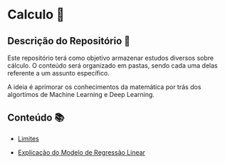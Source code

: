 # Calculo 🧮

## Descrição do Repositório 📝

Este repositório terá como objetivo armazenar estudos diversos sobre cálculo. O conteúdo será organizado em pastas, sendo cada uma delas referente a um assunto específico.

A ideia é aprimorar os conhecimentos da matemática por trás dos algortimos de Machine Learning e Deep Learning.

## Conteúdo 📚

- [Limites](/Limites.md)

- [Explicação do Modelo de Regressão Linear](/Explicação%20de%20Modelos/Regressão%20Linear.md)